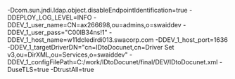 

-Dcom.sun.jndi.ldap.object.disableEndpointIdentification=true
-DDEPLOY_LOG_LEVEL=INFO
-DDEV_1_user_name=CN=ax266698,ou=admins,o=swaiddev
-DDEV_1_user_pass="C00lB34ns!1"
-DDEV_1_host_name=w11dcledirdi013.swacorp.com
-DDEV_1_host_port=1636
-DDEV_1_targetDriverDN="cn=IDtoDocunet,cn=Driver Set v3,ou=DirXML,ou=Services,o=swaiddev"
-DDEV_1_configFilePath=C:/work/IDtoDocunet/final/DEV/IDtoDocunet.xml
-DuseTLS=true
-DtrustAll=true